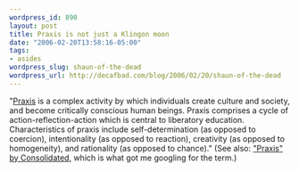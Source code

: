 ```yaml
--- 
wordpress_id: 890
layout: post
title: Praxis is not just a Klingon moon
date: "2006-02-20T13:58:16-05:00"
tags: 
- asides
wordpress_slug: shaun-of-the-dead
wordpress_url: http://decafbad.com/blog/2006/02/20/shaun-of-the-dead
---
```

 <p>"<a href="http://www.sef.org.pk/educatewebsite/educate2fol/glosiconedu2.asp">Praxis</a> is a complex activity by which individuals create culture and society, and become critically conscious human beings. Praxis comprises a cycle of action-reflection-action which is central to liberatory education. Characteristics of praxis include self-determination (as opposed to coercion), intentionality (as opposed to reaction), creativity (as opposed to homogeneity), and rationality (as opposed to chance)."  (See also: <a href="http://www.last.fm/music/Consolidated/_/Praxis">"Praxis" by Consolidated</a>, which is what got me googling for the term.)</p>
